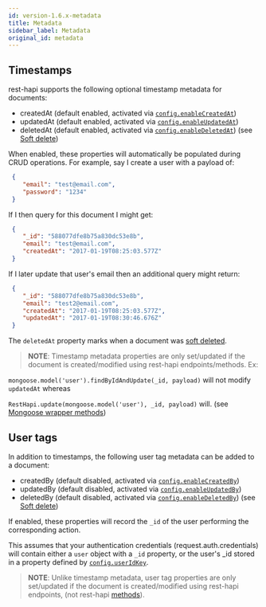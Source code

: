 ```yaml
---
id: version-1.6.x-metadata
title: Metadata
sidebar_label: Metadata
original_id: metadata
---
```


## Timestamps
rest-hapi supports the following optional timestamp metadata for documents:
- createdAt (default enabled, activated via [`config.enableCreatedAt`](configuration.md#enablecreatedat))
- updatedAt (default enabled, activated via [`config.enableUpdatedAt`](configuration.md#enableupdatedat))
- deletedAt (default enabled, activated via [`config.enableDeletedAt`](configuration.md#enabledeletedat)) (see [Soft delete](soft-delete.md))

When enabled, these properties will automatically be populated during CRUD operations. For example, say I create a user with a payload of:

```json
 {
    "email": "test@email.com",
    "password": "1234"
 }
```

If I then query for this document I might get:

```json
 {
    "_id": "588077dfe8b75a830dc53e8b",
    "email": "test@email.com",
    "createdAt": "2017-01-19T08:25:03.577Z"
 }
```

If I later update that user's email then an additional query might return:

```json
 {
    "_id": "588077dfe8b75a830dc53e8b",
    "email": "test2@email.com",
    "createdAt": "2017-01-19T08:25:03.577Z",
    "updatedAt": "2017-01-19T08:30:46.676Z"
 }
```

The ``deletedAt`` property marks when a document was [soft deleted](soft-delete.md).

> **NOTE**: Timestamp metadata properties are only set/updated if the document is created/modified using rest-hapi endpoints/methods.
Ex: 

``mongoose.model('user').findByIdAndUpdate(_id, payload)`` will not modify ``updatedAt`` whereas

``RestHapi.update(mongoose.model('user'), _id, payload)`` will. (see [Mongoose wrapper methods](mongoose-wrapper-methods.md))

## User tags
In addition to timestamps, the following user tag metadata can be added to a document:
- createdBy (default disabled, activated via [`config.enableCreatedBy`](configuration.md#enablecreatedby))
- updatedBy (default disabled, activated via [`config.enableUpdatedBy`](configuration.md#enableupdatedby))
- deletedBy (default disabled, activated via [`config.enableDeletedBy`](configuration.md#enabledeletedby)) (see [Soft delete](soft-delete.md))

If enabled, these properties will record the `_id` of the user performing the corresponding action. 

This assumes that your authentication credentials (request.auth.credentials) will contain either a `user` object with a `_id` property, or the user's \_id stored in a property defined by [`config.userIdKey`](configuration.md#useridkey).

> **NOTE**: Unlike timestamp metadata, user tag properties are only set/updated if the document is created/modified using rest-hapi endpoints, (not rest-hapi [methods](mongoose-wrapper-methods.md)).
